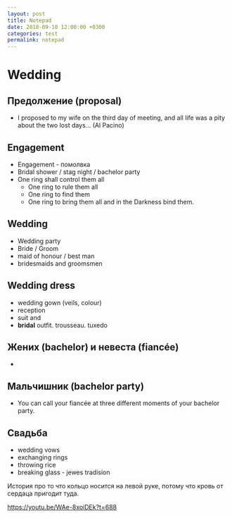 ```yaml
---
layout: post
title: Notepad
date: 2018-09-10 12:00:00 +0300
categories: test
permalink: notepad
---
```


# Wedding

## Предолжение (proposal)

- I proposed to my wife on the third day of meeting, and all life was a pity about the two lost days… (Al Pacino)

## Engagement 

- Engagement - помолвка
- Bridal shower / stag night / bachelor party
- One ring shall control them all
  - One ring to rule them all
  - One ring to find them
  - One ring to bring them all and in the Darkness bind them.

## Wedding

- Wedding party
- Bride / Groom
- maid of honour / best man
- bridesmaids and groomsmen

## Wedding dress

- wedding gown (veils, colour)
- reception
- suit and 
- **bridal** outfit. trousseau. tuxedo

## Жених (bachelor) и невеста (fiancée)

- 

## Мальчишник (bachelor party)

- You can call your fiancée at three different moments of your bachelor party.

## Свадьба

- wedding vows
- exchanging rings
- throwing rice
- breaking glass - jewes tradision

История про то что кольцо носится на левой руке, потому что кровь от сердаца пригодит туда.

https://youtu.be/WAe-8xoiDEk?t=688

